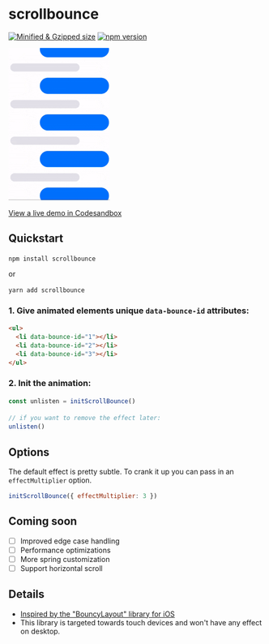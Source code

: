 # scrollbounce
[![Minified & Gzipped size](https://badgen.net/bundlephobia/minzip/scrollbounce)](https://bundlephobia.com/result?p=scrollbounce)
[![npm version](https://badgen.net/npm/v/scrollbounce)](https://npmjs.org/package/scrollbounce "View this project on npm")


<a href="https://codesandbox.io/s/scrollbounce-demo-ofxn8">
<img src="./example.gif" alt="scroll example" height="300px">
</a>

[View a live demo in Codesandbox](https://codesandbox.io/s/scrollbounce-demo-ofxn8)


## Quickstart

`npm install scrollbounce`

or

`yarn add scrollbounce`

### 1. Give animated elements unique `data-bounce-id` attributes:

```html
<ul>
  <li data-bounce-id="1"></li>
  <li data-bounce-id="2"></li>
  <li data-bounce-id="3"></li>
</ul>
```

### 2. Init the animation:

```js
const unlisten = initScrollBounce()

// if you want to remove the effect later:
unlisten()
```

## Options

The default effect is pretty subtle. To crank it up you can pass in an `effectMultiplier` option.

```js
initScrollBounce({ effectMultiplier: 3 })
```

## Coming soon

- [ ] Improved edge case handling
- [ ] Performance optimizations
- [ ] More spring customization
- [ ] Support horizontal scroll

## Details

- [Inspired by the "BouncyLayout" library for iOS ](https://github.com/roberthein/BouncyLayout)
- This library is targeted towards touch devices and won't have any effect on desktop.
